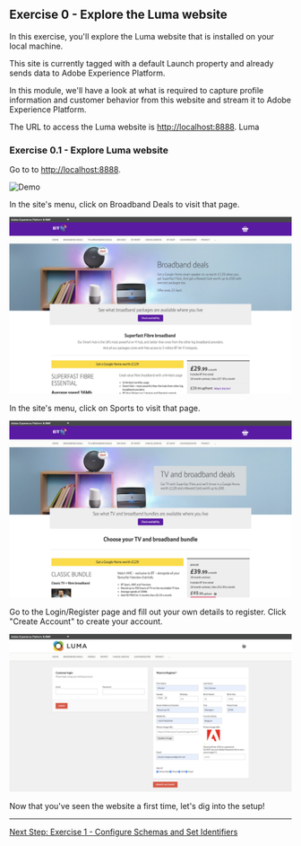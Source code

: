 ## Exercise 0 - Explore the Luma website

In this exercise, you'll explore the Luma website that is installed on your local machine.

This site is currently tagged with a default Launch property and already sends data to Adobe Experience Platform.

In this module, we'll have a look at what is required to capture profile information and customer behavior from this website and stream it to Adobe Experience Platform.

The URL to access the Luma website is [http://localhost:8888](http://localhost:8888).
 Luma
### Exercise 0.1 - Explore Luma website

Go to to [http://localhost:8888](http://localhost:8888).

![Demo](./images/1.png)

In the site's menu, click on Broadband Deals to visit that page.

![Demo](./images/2.png)

In the site's menu, click on Sports to visit that page.

![Demo](./images/3.png)

Go to the Login/Register page and fill out your own details to register. Click "Create Account" to create your account.

![Demo](./images/7.png)

Now that you've seen the website a first time, let's dig into the setup!

---

[Next Step: Exercise 1 - Configure Schemas and Set Identifiers](./ex1.md)